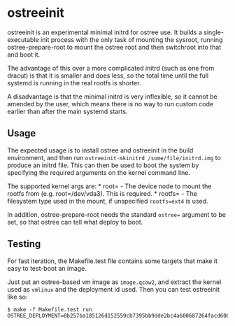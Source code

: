 # ostreeinit

ostreeinit is an experimental minimal initrd for ostree use. It builds
a single-executable init process with the only task of mounting the
sysroot, running ostree-prepare-root to mount the ostree root and then
switchroot into that and boot it.

The advantage of this over a more complicated initrd (such as one from
dracut) is that it is smaller and does less, so the total time until
the full systemd is running in the real rootfs is shorter.

A disadvantage is that the minimal initrd is very inflexible, so it
cannot be amended by the user, which means there is no way to run
custom code earlier than after the main systemd starts.

## Usage

The expected usage is to install ostree and ostreeinit in the build
environment, and then run `ostreeinit-mkinitrd /some/file/initrd.img`
to produce an initrd file. This can then be used to boot the system
by specifying the required arguments on the kernel command line.

The supported kernel args are:
    * root= - The device node to mount the rootfs from (e.g. root=/dev/vda3). This is required.
    * rootfs= - The filesystem type used in the mount, if unspecified `rootfs=ext4` is used.

In addition, ostree-prepare-root needs the standard `ostree=` argument
to be set, so that ostree can tell what deploy to boot.

## Testing

For fast iteration, the Makefile.test file contains some targets that
make it easy to test-boot an image.

Just put an ostree-based vm image as `image.qcow2`, and extract the
kernel used as `vmlinux` and the deployment id used. Then you can test
ostreeinit like so:

```
$ make -f Makefile.test run OSTREE_DEPLOYMENT=0b257ba185126d152559cb7395bb9dde2bc4a600687264facd600eebe504eca5
```
